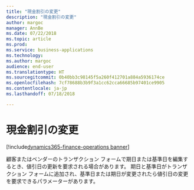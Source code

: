 ```yaml
---
title: "現金割引の変更"
description: "現金割引の変更"
author: margoc
manager: AnnBe
ms.date: 07/22/2018
ms.topic: article
ms.prod: 
ms.service: business-applications
ms.technology: 
ms.author: margoc
audience: end-user
ms.translationtype: HT
ms.sourcegitcommit: 0b40bb3c98145f5a260f412701a884a5936174ce
ms.openlocfilehash: 7cf78688b3b9f3a1cc62cca66685b97401ce9905
ms.contentlocale: ja-jp
ms.lasthandoff: 07/18/2018

---
```

#  <a name="change-cash-discounts"></a>現金割引の変更

[!include[dynamics365-finance-operations banner](../includes/dynamics365-finance-operations.md)]



顧客またはベンダーのトランザクション フォームで期日または基準日を編集するとき、値引日の更新を要求される場合があります。 期日と基準日がトランザクション フォームに追加され、基準日または期日が変更されたら値引日の変更を要求できるパラメーターがあります。
